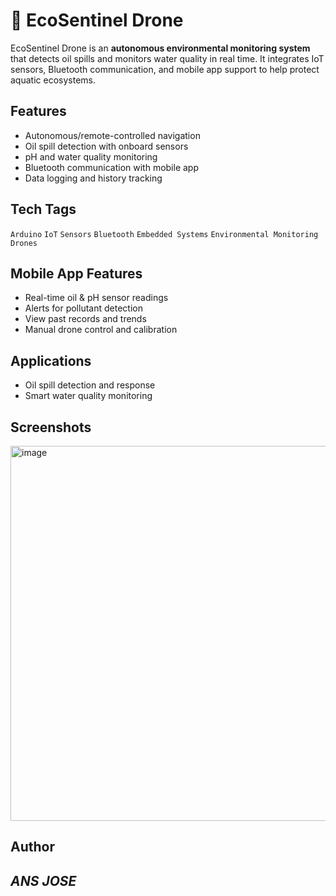 # 🌊 EcoSentinel Drone  

EcoSentinel Drone is an **autonomous environmental monitoring system** that detects oil spills and monitors water quality in real time. It integrates IoT sensors, Bluetooth communication, and mobile app support to help protect aquatic ecosystems.  

## Features  
-  Autonomous/remote-controlled navigation  
-  Oil spill detection with onboard sensors  
-  pH and water quality monitoring  
-  Bluetooth communication with mobile app  
-  Data logging and history tracking  

## Tech Tags  
`Arduino` `IoT` `Sensors` `Bluetooth` `Embedded Systems` `Environmental Monitoring` `Drones`  

## Mobile App Features  
- Real-time oil & pH sensor readings  
- Alerts for pollutant detection  
- View past records and trends  
- Manual drone control and calibration  

## Applications  
- Oil spill detection and response   
- Smart water quality monitoring  

## Screenshots  
<img width="600" height="600" alt="image" src="https://github.com/user-attachments/assets/c518dc11-cc24-4774-afed-4d6bd0c451ef"/>

## Author
## *ANS JOSE*
